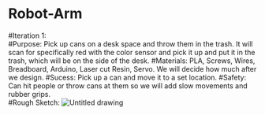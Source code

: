 # Robot-Arm
#Iteration 1:  
#Purpose: Pick up cans on a desk space and throw them in the trash. It will scan for specifically red with the color sensor and pick it up and put it in the trash, which will be on the side of the desk.
#Materials: PLA, Screws, Wires, Breadboard, Arduino, Laser cut Resin, Servo. We will decide how much after we design. 
#Sucess: Pick up a can and move it to a set location.
#Safety: Can hit people or throw cans at them so we will add slow movements and rubber grips. \
#Rough Sketch:
![Untitled drawing](https://github.com/rkish3721/Robot-Arm/assets/143533512/b67319c2-2a0f-4afb-b6fc-71e367affcc5)
